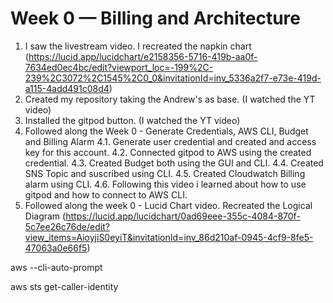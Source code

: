 # Week 0 — Billing and Architecture


1. I saw the livestream video. I recreated the napkin chart (https://lucid.app/lucidchart/e2158356-5716-419b-aa0f-7634ed0ec4bc/edit?viewport_loc=-199%2C-239%2C3072%2C1545%2C0_0&invitationId=inv_5336a2f7-e73e-419d-a115-4add491c08d4)
2. Created my repository taking the Andrew's as base. (I watched the YT video)
3. Installed the gitpod button. (I watched the YT video)
4. Followed along the Week 0  - Generate Credentials, AWS CLI, Budget and Billing Alarm
    4.1. Generate user credential and created and access key for this account.
    4.2. Connected gitpod to AWS using the created credential.
    4.3. Created Budget both using the GUI and CLI.
    4.4. Created SNS Topic and suscribed using CLI.
    4.5. Created Cloudwatch Billing alarm using CLI.
    4.6. Following this video i learned about how to use gitpod and how to connect to AWS CLI.
5. Followed along the week 0 - Lucid Chart video. Recreated the Logical Diagram (https://lucid.app/lucidchart/0ad69eee-355c-4084-870f-5c7ee26c76de/edit?view_items=AioyjiS0eyiT&invitationId=inv_86d210af-0945-4cf9-8fe5-47063a0e66f5)

aws --cli-auto-prompt

aws sts get-caller-identity